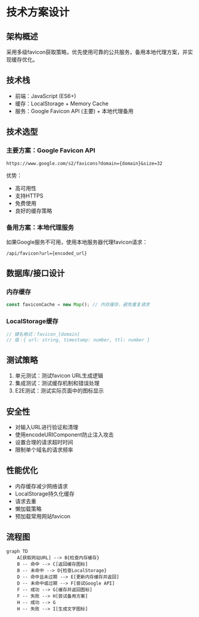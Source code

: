 # 技术方案设计

## 架构概述

采用多级favicon获取策略，优先使用可靠的公共服务，备用本地代理方案，并实现缓存优化。

## 技术栈

- 前端：JavaScript (ES6+)
- 缓存：LocalStorage + Memory Cache
- 服务：Google Favicon API (主要) + 本地代理备用

## 技术选型

### 主要方案：Google Favicon API
```
https://www.google.com/s2/favicons?domain={domain}&size=32
```

优势：
- 高可用性
- 支持HTTPS
- 免费使用
- 良好的缓存策略

### 备用方案：本地代理服务
如果Google服务不可用，使用本地服务器代理favicon请求：
```
/api/favicon?url={encoded_url}
```

## 数据库/接口设计

### 内存缓存
```javascript
const faviconCache = new Map(); // 内存缓存，避免重复请求
```

### LocalStorage缓存
```javascript
// 键名格式：favicon_[domain]
// 值：{ url: string, timestamp: number, ttl: number }
```

## 测试策略

1. 单元测试：测试favicon URL生成逻辑
2. 集成测试：测试缓存机制和错误处理
3. E2E测试：测试实际页面中的图标显示

## 安全性

- 对输入URL进行验证和清理
- 使用encodeURIComponent防止注入攻击
- 设置合理的请求超时时间
- 限制单个域名的请求频率

## 性能优化

- 内存缓存减少网络请求
- LocalStorage持久化缓存
- 请求去重
- 懒加载策略
- 预加载常用网站favicon

## 流程图

```mermaid
graph TD
    A[获取网站URL] --> B{检查内存缓存}
    B -- 命中 --> C[返回缓存图标]
    B -- 未命中 --> D{检查LocalStorage}
    D -- 命中且未过期 --> E[更新内存缓存并返回]
    D -- 未命中或过期 --> F[尝试Google API]
    F -- 成功 --> G[缓存并返回图标]
    F -- 失败 --> H[尝试备用方案]
    H -- 成功 --> G
    H -- 失败 --> I[生成文字图标]
```